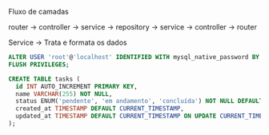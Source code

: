 Fluxo de camadas

router -> controller -> service -> repository -> service -> controller -> router

Service -> Trata e formata os dados

```sql
ALTER USER 'root'@'localhost' IDENTIFIED WITH mysql_native_password BY 'nova_senha';
FLUSH PRIVILEGES;
```

```sql
CREATE TABLE tasks (
  id INT AUTO_INCREMENT PRIMARY KEY,
  name VARCHAR(255) NOT NULL,
  status ENUM('pendente', 'em andamento', 'concluída') NOT NULL DEFAULT 'pendente',
  created_at TIMESTAMP DEFAULT CURRENT_TIMESTAMP,
  updated_at TIMESTAMP DEFAULT CURRENT_TIMESTAMP ON UPDATE CURRENT_TIMESTAMP
);
```
